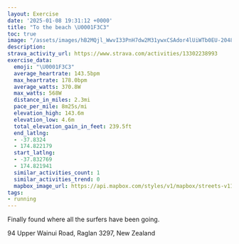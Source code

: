 ```yaml
---
layout: Exercise
date: '2025-01-08 19:31:12 +0000'
title: "To the beach \U0001F3C3"
toc: true
image: "/assets/images/hB2MQjl_WwvI33PnH7dw2M31ywxCSAdor4lUiWTb0EU-2048x1536.jpg.jpeg"
description:
strava_activity_url: https://www.strava.com/activities/13302238993
exercise_data:
  emoji: "\U0001F3C3"
  average_heartrate: 143.5bpm
  max_heartrate: 178.0bpm
  average_watts: 370.8W
  max_watts: 568W
  distance_in_miles: 2.3mi
  pace_per_mile: 8m25s/mi
  elevation_high: 143.6m
  elevation_low: 4.6m
  total_elevation_gain_in_feet: 239.5ft
  end_latlng:
  - -37.8324
  - 174.822179
  start_latlng:
  - -37.832769
  - 174.821941
  similar_activities_count: 1
  similar_activities_trend: 0
  mapbox_image_url: https://api.mapbox.com/styles/v1/mapbox/streets-v11/static/path-5+787af2-1.0(fb%7CeFy~_j%60%40iEyC_Ac%40mAu%40eAy%40g%40%5BKEmCkBeAo%40yAeAqIyF%5B%5BQ_%40Oe%40y%40mDOWI%40IVSzBYnF%40lAL%7CA%60%40xBZ%7C%40x%40lABJAJGHMAQK%7BAoA%5BMQ%3FaBROHMXA%60%40BL%3FRENCPC%40EAKOISKGCBAJGRm%40Hk%40VMBS%3FKEIKYe%40Sk%40S%5BQGo%40Gg%40W%5Dc%40u%40MBGf%40%5Dd%40QBMAUQk%40KSOw%40GMOSQIa%40Aw%40DUDGCQa%40c%40u%40C%5BIKMCKIEI%3Fe%40GMKI%7B%40Ya%40WS%3F%40DGBEDSj%40Ux%40CXAAt%5E%7CKHANBTHTZdA%60ANFVCJQBOCMCMQWUUQYSi%40W%7DASwAEy%40As%40FsBNgBAUDQJeABy%40BEHLP%60Ar%40jCRd%40RV%5EVj%40ZnA%7C%40%5CPdBpApBnAp%40h%40~B~ApBlAxAfAlBfAvCpB),pin-s-s+e5b22e(174.82237,-37.8322),pin-s-f+89ae00(174.82260999999994,-37.83181999999998)/auto/800x800?access_token=pk.eyJ1Ijoiam9zaGJlY2ttYW4iLCJhIjoiY205eWR2aDd1MWZ6djJrbXc4a3M0bWZleiJ9.XiG9OWkNcZk2QzjJbxLB4A
tags:
- running
---
```


Finally found where all the surfers have been going.

94 Upper Wainui Road, Raglan 3297, New Zealand
